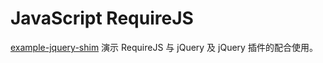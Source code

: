 JavaScript RequireJS
====================

[example-jquery-shim](https://github.com/requirejs/example-jquery-shim)
演示 RequireJS 与 jQuery 及 jQuery 插件的配合使用。

